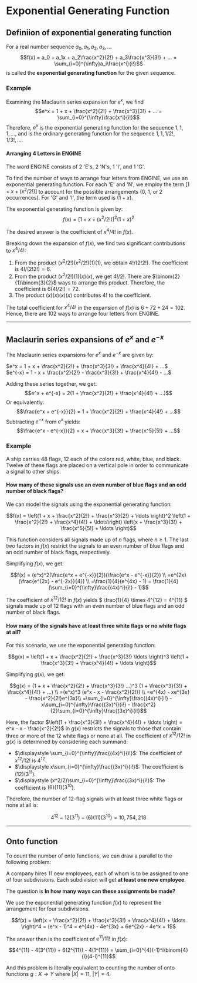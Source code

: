 # Exponential Generating Function

## Definiion of exponential generating function

For a real number sequence $a_0, a_1, a_2, a_3, ...$
$$f(x) = a_0 + a_1x + a_2\frac{x^2}{2!} + a_3\frac{x^3}{3!} + ... = \sum_{i=0}^{\infty}a_i\frac{x^i}{i!}$$
is called the **exponential generating function** for the given sequence.

### Example

Examining the Maclaurin series expansion for $e^x$, we find
$$e^x = 1 + x + \frac{x^2}{2!} + \frac{x^3}{3!} + ... = \sum_{i=0}^{\infty}\frac{x^i}{i!}$$
Therefore, $e^x$ is the exponential generating function for the sequence $1, 1, 1, ...$, and is the ordinary generating function for the sequence $1, 1, 1/2!, 1/3!, ....$

#### Arranging 4 Letters in ENGINE

The word ENGINE consists of 2 'E's, 2 'N's, 1 'I', and 1 'G'.

To find the number of ways to arrange four letters from ENGINE, we use an exponential generating function. For each 'E' and 'N', we employ the term $[1 + x + (x^2/2!)]$ to account for the possible arrangements (0, 1, or 2 occurrences). For 'G' and 'I', the term used is $(1+x)$.

The exponential generating function is given by:
$$
f(x) = [1 + x + (x^2/2!)]^2 (1+x)^2
$$

The desired answer is the coefficient of $x^4/4!$ in $f(x)$.

Breaking down the expansion of $f(x)$, we find two significant contributions to $x^4/4!$:

1. From the product $(x^2/2!)(x^2/2!)(1)(1)$, we obtain $4!/(2!2!)$. The coefficient is $4!/(2!2!) = 6$.
2. From the product $(x^2/2!)(1)(x)(x)$, we get $4!/2!$. There are $\binom{2}{1}\binom{3}{2}$ ways to arrange this product. Therefore, the coefficient is $6(4!/2!) = 72$.
3. The product $(x)(x)(x)(x)$ contributes $4!$ to the coefficient.

The total coefficient for $x^4/4!$ in the expansion of $f(x)$ is $6 + 72 + 24 = 102$. Hence, there are 102 ways to arrange four letters from ENGINE.

---

## Maclaurin series expansions of $e^x$ and $e^{-x}$

The Maclaurin series expansions for $e^x$ and $e^{-x}$ are given by:  

$e^x = 1 + x + \frac{x^2}{2!} + \frac{x^3}{3!} + \frac{x^4}{4!} + ...$  
$e^{-x} = 1 - x + \frac{x^2}{2!} - \frac{x^3}{3!} + \frac{x^4}{4!} - ...$  

Adding these series together, we get:
$$e^x + e^{-x} = 2(1 + \frac{x^2}{2!} + \frac{x^4}{4!} + ...)$$
Or equivalently:
$$\frac{e^x + e^{-x}}{2} = 1 + \frac{x^2}{2!} + \frac{x^4}{4!} + ...$$
Subtracting $e^{-x}$ from $e^x$ yields:
$$\frac{e^x - e^{-x}}{2} = x + \frac{x^3}{3!} + \frac{x^5}{5!} + ...$$

### Example

A ship carries 48 flags, 12 each of the colors red, white, blue, and black. Twelve of these flags are placed on a vertical pole in order to communicate a signal to other ships.

#### How many of these signals use an even number of blue flags and an odd number of black flags?

We can model the signals using the exponential generating function:

$$f(x) = \left(1 + x + \frac{x^2}{2!} + \frac{x^3}{2!} + \ldots \right)^2 \left(1 + \frac{x^2}{2!} + \frac{x^4}{4!} + \ldots\right) \left(x + \frac{x^3}{3!} + \frac{x^5}{5!} + \ldots \right)$$

This function considers all signals made up of $n$ flags, where $n \geq 1$. The last two factors in $f(x)$ restrict the signals to an even number of blue flags and an odd number of black flags, respectively.

Simplifying $f(x)$, we get:

$$f(x) = (e^x)^2(\frac{e^x + e^{-x}}{2})(\frac{e^x - e^{-x}}{2}) \\
=e^{2x} (\frac{e^{2x} - e^{-2x}}{4}) \\
=\frac{1}{4}(e^{4x} - 1) = \frac{1}{4}(\sum_{i=0}^{\infty}\frac{(4x)^i}{i!} - 1)$$

The coefficient of $x^{12}/12!$ in $f(x)$ yields $ \frac{1}{4} \times 4^{12} = 4^{11} $ signals made up of 12 flags with an even number of blue flags and an odd number of black flags.

#### How many of the signals have at least three white flags or no white flags at all?

For this scenario, we use the exponential generating function:

$$g(x) = \left(1 + x + \frac{x^2}{2!} + \frac{x^3}{3!} \ldots \right)^3 \left(1 + \frac{x^3}{3!} + \frac{x^4}{4!} + \ldots \right)$$

Simplifying $g(x)$, we get:

$$g(x) = (1 + x + \frac{x^2}{2!} + \frac{x^3}{3!} ...)^3 (1 + \frac{x^3}{3!} + \frac{x^4}{4!} + ...) \\
=(e^x)^3 (e^x - x - \frac{x^2}{2!}) \\
=e^{4x} - xe^{3x} - \frac{x^2}{2!}e^{3x}\\
=\sum_{i=0}^{\infty}\frac{(4x)^i}{i!} - x\sum_{i=0}^{\infty}\frac{(3x)^i}{i!} - \frac{x^2}{2}\sum_{i=0}^{\infty}\frac{(3x)^i}{i!}$$

Here, the factor $\left(1 + \frac{x^3}{3!} + \frac{x^4}{4!} + \ldots \right) = e^x - x - \frac{x^2}{2!}$ in $g(x)$ restricts the signals to those that contain three or more of the 12 white flags or none at all. The coefficient of $x^{12}/12!$ in $g(x)$ is determined by considering each summand:

- $\displaystyle \sum_{i=0}^{\infty}\frac{(4x)^i}{i!}$: The coefficient of $x^{12}/12!$ is $4^{12}$.
- $\displaystyle x\sum_{i=0}^{\infty}\frac{(3x)^i}{i!}$: The coefficient is $(12)(3^{11})$.
- $\displaystyle (x^2/2)\sum_{i=0}^{\infty}\frac{(3x)^i}{i!}$: The coefficient is $(6)(11)(3^{10})$.

Therefore, the number of 12-flag signals with at least three white flags or none at all is:

$$4^{12} - 12(3^{11}) - (6)(11)(3^{10}) = 10,754,218$$

---

## Onto function

To count the number of onto functions, we can draw a parallel to the following problem:

A company hires 11 new employees, each of whom is to be assigned to one of four subdivisions. Each subdivision will get **at least one new employee**.

The question is **In how many ways can these assignments be made?**

We use the exponential generating function $f(x)$ to represent the arrangement for four subdivisions.

$$f(x) = \left(x + \frac{x^2}{2!} + \frac{x^3}{3!} + \frac{x^4}{4!} + \ldots \right)^4 = (e^x - 1)^4 = e^{4x} - 4e^{3x} + 6e^{2x} - 4e^x + 1$$

The answer then is the coefficient of $e^{11}/11!$ in $f(x)$:

$$4^{11} - 4(3^{11}) + 6(2^{11}) - 4(1^{11}) = \sum_{i=0}^{4}(-1)^i\binom{4}{i}(4-i)^{11}$$

And this problem is literally equivalent to counting the number of onto functions $g: X \rightarrow Y$ where $|X|=11$, $|Y|=4$.

